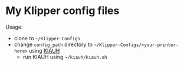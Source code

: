 # My Klipper config files

Usage:
* clone to `~/Klipper-Configs`
* change `config_path` directory to `~/Klipper-Configs/<your-printer-here>` using [KIAUH](https://github.com/th33xitus/kiauh)
  * run KIAUH using `~/kiauh/kiauh.sh`
